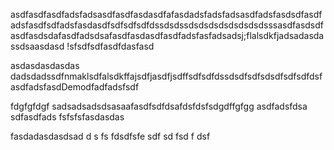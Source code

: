 asdfasdfasdfadsfadsasdfasdfasdasdfafasdadsfadsfadsasdfadsfasdsdfasdfadsfasdfsdfadsfasdasdfsdfsdfsdfdssdsdssdsdsdsdsdsdsdsdsssasdfasdsdfasdfasdsdafasdfadsdsafasdfasdasdfasdfadsfasfadsadsj;flalsdkfjadsadasdassdsaasdasd
!sfsdfsdfasdfdasfasd




asdasdasdasdas
dadsdadssdfnmaklsdfalsdkffajsdfjasdfjsdffsdfsdfdssdsdfsdfsdsdfsdfsdfdsfasdfadsfasdDemodfadfadsfsdf

fdgfgfdgf
sadsadsadsdsasaafasdfsdfdsafdsfdsfsdgdffgfgg
asdfadsfdsa
sdfasdfads
fsfsfsfasdasdas

fasdadasdasdsad
d
s
fs
fdsdfsfe 
sdf
sd
fsd
f
dsf
